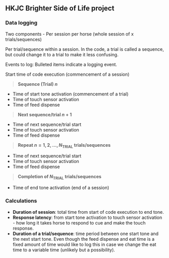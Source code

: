 ## HKJC Brighter Side of Life project

### Data logging

Two components - Per session per horse (whole session of x trials/sequences)

Per trial/sequence within a session. In the code, a trial is called a
sequence, but could change it to a trial to make it less confusing.

Events to log: Bulleted items indicate a logging event.

Start time of code execution (commencement of a session)

> **Sequence (Trial) $n$**

- Time of start tone activation (commencement of a trial)
- Time of touch sensor activation
- Time of feed dispense

> **Next sequence/trial $n+1$**

- Time of next sequence/trial start
- Time of touch sensor activation
- Time of feed dispense

> **Repeat $n = 1, 2, \ldots, N_{\text{TRIAL}}$ trials/sequences**

- Time of next sequence/trial start
- Time of touch sensor activation
- Time of feed dispense

> **Completion of $N_{\text{TRIAL}}$ trials/sequences**

- Time of end tone activation (end of a session)

### Calculations

- **Duration of session**: total time from start of code execution to end tone.
- **Response latency**: from start tone activation to touch sensor
activation - how long it takes horse to respond to cue and make the touch
response.
- **Duration of a trial/sequence**: time period between one start tone and
the next start tone. Even though the feed dispense and eat time is a
fixed amount of time would like to log this in case we change the eat
time to a variable time (unlikely but a possibility).
